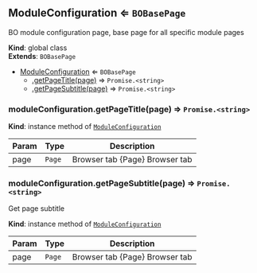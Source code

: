 <a name="ModuleConfiguration"></a>

## ModuleConfiguration ⇐ <code>BOBasePage</code>
BO module configuration page, base page for all specific module pages

**Kind**: global class  
**Extends**: <code>BOBasePage</code>  

* [ModuleConfiguration](#ModuleConfiguration) ⇐ <code>BOBasePage</code>
    * [.getPageTitle(page)](#ModuleConfiguration+getPageTitle) ⇒ <code>Promise.&lt;string&gt;</code>
    * [.getPageSubtitle(page)](#ModuleConfiguration+getPageSubtitle) ⇒ <code>Promise.&lt;string&gt;</code>

<a name="ModuleConfiguration+getPageTitle"></a>

### moduleConfiguration.getPageTitle(page) ⇒ <code>Promise.&lt;string&gt;</code>
**Kind**: instance method of [<code>ModuleConfiguration</code>](#ModuleConfiguration)  

| Param | Type | Description |
| --- | --- | --- |
| page | <code>Page</code> | Browser tab {Page} Browser tab |

<a name="ModuleConfiguration+getPageSubtitle"></a>

### moduleConfiguration.getPageSubtitle(page) ⇒ <code>Promise.&lt;string&gt;</code>
Get page subtitle

**Kind**: instance method of [<code>ModuleConfiguration</code>](#ModuleConfiguration)  

| Param | Type | Description |
| --- | --- | --- |
| page | <code>Page</code> | Browser tab {Page} Browser tab |


